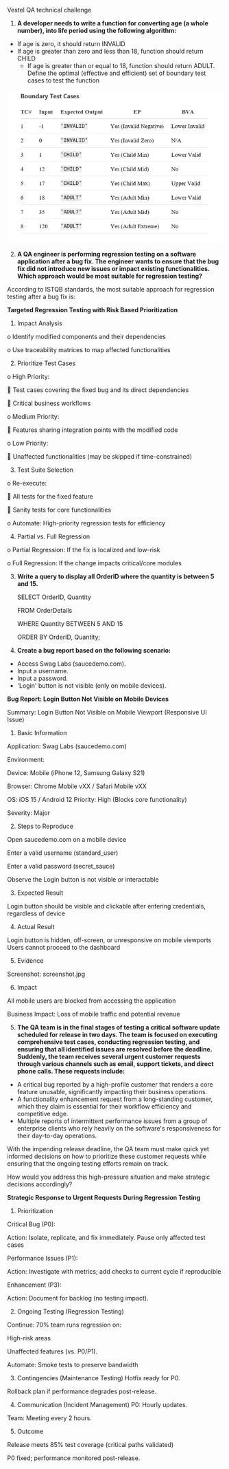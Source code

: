 Vestel QA technical challenge
1. **A developer needs to write a function for converting age (a whole number), into life
   period using the following algorithm:**
- If age is zero, it should return INVALID
- If age is greater than zero and less than 18, function should return CHILD
  - If age is greater than or equal to 18, function should return ADULT.
    Define the optimal (effective and efficient) set of boundary test cases to test the
    function

![img_6.png](img_6.png)

2. **A QA engineer is performing regression testing on a software application after a bug
   fix. The engineer wants to ensure that the bug fix did not introduce new issues or
   impact existing functionalities. Which approach would be most suitable for
   regression testing?**

According to ISTQB standards, the most suitable approach for regression testing after a bug fix is:

**Targeted Regression Testing with Risk Based Prioritization**
1.	Impact Analysis

o	Identify modified components and their dependencies

o	Use traceability matrices to map affected functionalities

2.	Prioritize Test Cases 

o	High Priority:

	Test cases covering the fixed bug and its direct dependencies

	Critical business workflows

o	Medium Priority:

	Features sharing integration points with the modified code

o	Low Priority:

	Unaffected functionalities (may be skipped if time-constrained)

3.	Test Suite Selection

o	Re-execute:

	All tests for the fixed feature

	Sanity tests for core functionalities

o	Automate: High-priority regression tests for efficiency

4.	Partial vs. Full Regression

o	Partial Regression: If the fix is localized and low-risk

o	Full Regression: If the change impacts critical/core modules

3. **Write a query to display all OrderID where the quantity is between 5 and 15.**

   SELECT OrderID, Quantity

   FROM OrderDetails

   WHERE Quantity BETWEEN 5 AND 15

   ORDER BY OrderID, Quantity;

4. **Create a bug report based on the following scenario:**
- Access Swag Labs (saucedemo.com).
- Input a username.
- Input a password.
- 'Login' button is not visible (only on mobile devices).

**Bug Report: Login Button Not Visible on Mobile Devices**

Summary: Login Button Not Visible on Mobile Viewport (Responsive UI Issue)

1. Basic Information

Application: Swag Labs (saucedemo.com)

Environment:

Device: Mobile (iPhone 12, Samsung Galaxy S21)

Browser: Chrome Mobile vXX / Safari Mobile vXX

OS: iOS 15 / Android 12
Priority: High (Blocks core functionality)

Severity: Major

2. Steps to Reproduce

Open saucedemo.com on a mobile device

Enter a valid username (standard_user)

Enter a valid password (secret_sauce)

Observe the Login button is not visible or interactable

3. Expected Result

Login button should be visible and clickable after entering credentials, regardless of device

4. Actual Result

Login button is hidden, off-screen, or unresponsive on mobile viewports
Users cannot proceed to the dashboard

5. Evidence

Screenshot:
screenshot.jpg

6. Impact

All mobile users are blocked from accessing the application

Business Impact: Loss of mobile traffic and potential revenue

5. **The QA team is in the final stages of testing a critical software update scheduled for
   release in two days. The team is focused on executing comprehensive test cases,
   conducting regression testing, and ensuring that all identified issues are resolved
   before the deadline.
   Suddenly, the team receives several urgent customer requests through various
   channels such as email, support tickets, and direct phone calls.
   These requests include:**
- A critical bug reported by a high-profile customer that renders a core feature
  unusable, significantly impacting their business operations.
- A functionality enhancement request from a long-standing customer, which they
  claim is essential for their workflow efficiency and competitive edge.
- Multiple reports of intermittent performance issues from a group of enterprise
  clients who rely heavily on the software's responsiveness for their day-to-day
  operations.

With the impending release deadline, the QA team must make quick yet informed
decisions on how to prioritize these customer requests while ensuring that the ongoing
testing efforts remain on track.

How would you address this high-pressure situation and make strategic decisions
accordingly?

**Strategic Response to Urgent Requests During Regression Testing**

1. Prioritization

Critical Bug (P0):

Action: Isolate, replicate, and fix immediately. Pause only affected test cases

Performance Issues (P1):

Action: Investigate with metrics; add checks to current cycle if reproducible

Enhancement (P3):

Action: Document for backlog (no testing impact).

2. Ongoing Testing (Regression Testing)

Continue: 70% team runs regression on:

High-risk areas

Unaffected features (vs. P0/P1).

Automate: Smoke tests to preserve bandwidth

3. Contingencies (Maintenance Testing)
Hotfix ready for P0.

Rollback plan if performance degrades post-release.

4. Communication (Incident Management)
P0: Hourly updates.

Team: Meeting every 2 hours.

5. Outcome

Release meets 85% test coverage (critical paths validated)

P0 fixed; performance monitored post-release.























